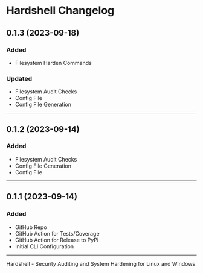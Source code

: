 # Hardshell Changelog

## 0.1.3 (2023-09-18)

### Added

-   Filesystem Harden Commands

### Updated

-   Filesystem Audit Checks
-   Config File
-   Config File Generation

---

## 0.1.2 (2023-09-14)

### Added

-   Filesystem Audit Checks
-   Config File Generation
-   Config File

---

## 0.1.1 (2023-09-14)

### Added

-   GitHub Repo
-   GitHub Action for Tests/Coverage
-   GitHub Action for Release to PyPi
-   Initial CLI Configuration

---

Hardshell - Security Auditing and System Hardening for Linux and Windows

